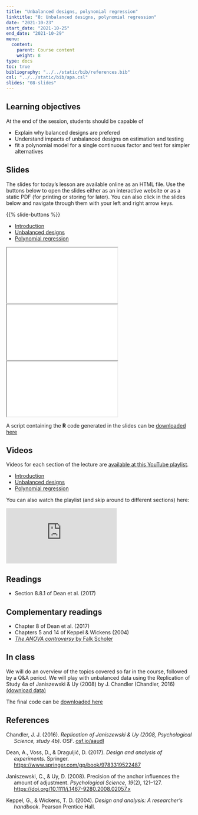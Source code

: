 ```yaml
---
title: "Unbalanced designs, polynomial regression"
linktitle: "8: Unbalanced designs, polynomial regression"
date: "2021-10-23"
start_date: "2021-10-25"
end_date: "2021-10-29"
menu:
  content:
    parent: Course content
    weight: 8
type: docs
toc: true
bibliography: "../../static/bib/references.bib"
csl: "../../static/bib/apa.csl"
slides: "08-slides"
---
```


## Learning objectives

At the end of the session, students should be capable of

-   Explain why balanced designs are prefered
-   Understand impacts of unbalanced designs on estimation and testing
-   fit a polynomial model for a single continuous factor and test for simpler alternatives

## Slides

The slides for today’s lesson are available online as an HTML file. Use the buttons below to open the slides either as an interactive website or as a static PDF (for printing or storing for later). You can also click in the slides below and navigate through them with your left and right arrow keys.

{{% slide-buttons %}}

<ul class="nav nav-tabs" id="slide-tabs" role="tablist">
<li class="nav-item">
<a class="nav-link active" id="introduction-tab" data-toggle="tab" href="#introduction" role="tab" aria-controls="introduction" aria-selected="true">Introduction</a>
</li>
<li class="nav-item">
<a class="nav-link" id="unbalanced-designs-tab" data-toggle="tab" href="#unbalanced-designs" role="tab" aria-controls="unbalanced-designs" aria-selected="false">Unbalanced designs</a>
</li>
<li class="nav-item">
<a class="nav-link" id="polynomial-regression-tab" data-toggle="tab" href="#polynomial-regression" role="tab" aria-controls="polynomial-regression" aria-selected="false">Polynomial regression</a>
</li>
</ul>

<div id="slide-tabs" class="tab-content">

<div id="introduction" class="tab-pane fade show active" role="tabpanel" aria-labelledby="introduction-tab">

<div class="embed-responsive embed-responsive-16by9">

<iframe class="embed-responsive-item" src="/slides/08-slides.html#1">
</iframe>

</div>

</div>

<div id="unbalanced-designs" class="tab-pane fade" role="tabpanel" aria-labelledby="unbalanced-designs-tab">

<div class="embed-responsive embed-responsive-16by9">

<iframe class="embed-responsive-item" src="/slides/08-slides.html#unbalanced-designs">
</iframe>

</div>

</div>

<div id="polynomial-regression" class="tab-pane fade" role="tabpanel" aria-labelledby="polynomial-regression-tab">

<div class="embed-responsive embed-responsive-16by9">

<iframe class="embed-responsive-item" src="/slides/08-slides.html#polynomial">
</iframe>

</div>

</div>

</div>

A script containing the **R** code generated in the slides can be [downloaded here](/content/08-slides.R)

## Videos

Videos for each section of the lecture are [available at this YouTube playlist](https://www.youtube.com/playlist?list=PLUB8VZzxA8IvW4nMt4LWk8JmAejj5wJdH).

-   [Introduction](https://www.youtube.com/watch?v=&list=PLUB8VZzxA8IvW4nMt4LWk8JmAejj5wJdH)
-   [Unbalanced designs](https://www.youtube.com/watch?v=Rss0bSmONz0&list=PLUB8VZzxA8IvW4nMt4LWk8JmAejj5wJdH)
-   [Polynomial regression](https://www.youtube.com/watch?v=HTXUHpa6Eio&list=PLUB8VZzxA8IvW4nMt4LWk8JmAejj5wJdH)

You can also watch the playlist (and skip around to different sections) here:

<div class="embed-responsive embed-responsive-16by9">

<iframe class="embed-responsive-item" src="https://www.youtube.com/embed/playlist?list=PLUB8VZzxA8IvW4nMt4LWk8JmAejj5wJdH" frameborder="0" allow="accelerometer; autoplay; encrypted-media; gyroscope; picture-in-picture" allowfullscreen>
</iframe>

</div>

## Readings

-   Section 8.8.1 of Dean et al. (2017)

## Complementary readings

-   <i class="fas fa-book"></i> Chapter 8 of Dean et al. (2017)
-   <i class="fas fa-book"></i> Chapters 5 and 14 of Keppel & Wickens (2004)
-   <i class="fas fa-book"></i> [*The ANOVA controversy* by Falk Scholer](http://wight.seg.rmit.edu.au/fscholer/anova.php)
    <!--
    - <i class="fas fa-book"></i> Chapters 8 of @Fox:2015
    -->

## In class

We will do an overview of the topics covered so far in the course, followed by a Q&A period.
We will play with unbalanced data using the Replication of Study 4a of Janiszewski & Uy (2008) by J. Chandler (Chandler, 2016)
[(download data)](/data/Janizewski.csv)

The final code can be [downloaded here](/content/08-unbalanced.R)

## References

<div id="refs" class="references csl-bib-body hanging-indent" line-spacing="2">

<div id="ref-Chandler:2016rep" class="csl-entry">

Chandler, J. J. (2016). *Replication of Janiszewski & Uy (2008, Psychological Science, study 4b)*. OSF. [osf.io/aaudl](https://osf.io/aaudl)

</div>

<div id="ref-Dean:2017" class="csl-entry">

Dean, A., Voss, D., & Draguljić, D. (2017). *Design and analysis of experiments*. Springer. <https://www.springer.com/gp/book/9783319522487>

</div>

<div id="ref-Janiszewski/Uy:2008" class="csl-entry">

Janiszewski, C., & Uy, D. (2008). Precision of the anchor influences the amount of adjustment. *Psychological Science*, *19*(2), 121–127. <https://doi.org/10.1111/j.1467-9280.2008.02057.x>

</div>

<div id="ref-Keppel/Wickens:2004" class="csl-entry">

Keppel, G., & Wickens, T. D. (2004). *Design and analysis: A researcher’s handbook*. Pearson Prentice Hall.

</div>

</div>
